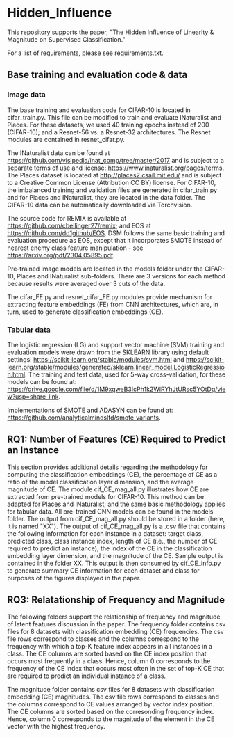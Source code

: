 # Hidden_Influence
This repository supports the paper, "The Hidden Influence of Linearity & Magnitude on Supervised Classification."

For a list of requirements, please see requirements.txt. 

## Base training and evaluation code & data

### Image data

The base training and evaluation code for CIFAR-10 is located in cifar_train.py. This file can be modified to train and evaluate INaturalist and Places. For these datasets, we used 40 training epochs instead of 200 (CIFAR-10); and a Resnet-56 vs. a Resnet-32 architectures. The Resnet modules are contained in resnet_cifar.py. 

The INaturalist data can be found at https://github.com/visipedia/inat_comp/tree/master/2017 and is subject to a separate terms of use and license: https://www.inaturalist.org/pages/terms. The Places dataset is located at http://places2.csail.mit.edu/ and is subject to a Creative Common License (Attribution CC BY) license. For CIFAR-10, the imbalanced training and validation files are generated in cifar_train.py and for Places and INaturalist, they are located in the data folder. The CIFAR-10 data can be automatically downloaded via Torchvision. 

The source code for REMIX is available at https://github.com/cbellinger27/remix; and EOS at https://github.com/dd1github/EOS. DSM follows the same basic training and evaluation procedure as EOS, except that it incorporates SMOTE instead of nearest enemy class feature manipulation - see https://arxiv.org/pdf/2304.05895.pdf.

Pre-trained image models are located in the models folder under the CIFAR-10, Places and INaturalist sub-folders. There are 3 versions for each method because results were averaged over 3 cuts of the data.

The cifar_FE.py and resnet_cifar_FE.py modules provide mechanism for extracting feature embeddings (FE) from CNN architectures, which are, in turn, used to generate classification embeddings (CE).

### Tabular data

The logistic regression (LG) and support vector machine (SVM) training and evaluation models were drawn from the SKLEARN library using default settings: https://scikit-learn.org/stable/modules/svm.html and https://scikit-learn.org/stable/modules/generated/sklearn.linear_model.LogisticRegression.html.  The training and test data, used for 5-way cross-validation, for these models can be found at: https://drive.google.com/file/d/1M9xgweB3IcPh1k2WlRYhJtURsc5YOtDg/view?usp=share_link.

Implementations of SMOTE and ADASYN can be found at: https://github.com/analyticalmindsltd/smote_variants.

## RQ1: Number of Features (CE) Required to Predict an Instance
This section provides additional details regarding the methodology for computing the classification embeddings (CE), the percentage of CE as a ratio of the model classification layer dimension, and the average magnitude of CE. The module cif_CE_mag_all.py illustrates how CE are extracted from pre-trained models for CIFAR-10. This method can be adapted for Places and INaturalist; and the same basic methodology applies for tabular data. All pre-trained CNN models can be found in the models folder. The output from cif_CE_mag_all.py should be stored in a folder (here, it is named "XX"). The output of cif_CE_mag_all.py is a .csv file that contains the following information for each instance in a dataset: target class, predicted class, class instance index, length of CE (i.e., the number of CE required to predict an instance), the index of the CE in the classification embedding layer dimension, and the magnitude of the CE. Sample output is contained in the folder XX. This output is then consumed by cif_CE_info.py to generate summary CE information for each dataset and class for purposes of the figures displayed in the paper.

## RQ3: Relatationship of Frequency and Magnitude 
The following folders support the relationship of frequency and magnitude of latent features discussion in the paper.
The frequency folder contains csv files for 8 datasets with classification embedding (CE) frequencies. The csv file rows correspond to classes and the columns correspond to the frequency with which a top-K feature index appears in all instances in a class. The CE columns are sorted based on the CE index position that occurs most frequently in a class. Hence, column 0 corresponds to the frequency of the CE index that occurs most often in the set of top-K CE that are required to predict an individual instance of a class.

The magnitude folder contains csv files for 8 datasets with classification embedding (CE) magnitudes. The csv file rows correspond to classes and the columns correspond to CE values arranged by vector index position. The CE columns are sorted based on the corresonding frequency index. Hence, column 0 corresponds to the magnitude of the element in the CE vector with the highest frequency.
